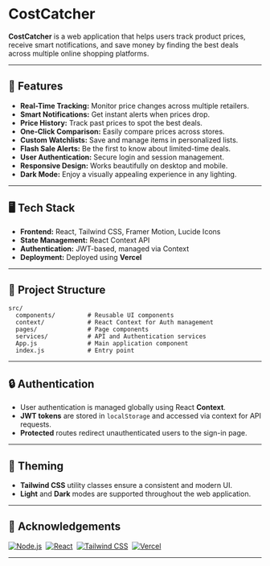# CostCatcher

**CostCatcher** is a web application that helps users track product prices, receive smart notifications, and save money by finding the best deals across multiple online shopping platforms.

---

## 🚀 Features

- **Real-Time Tracking:** Monitor price changes across multiple retailers.
- **Smart Notifications:** Get instant alerts when prices drop.
- **Price History:** Track past prices to spot the best deals.
- **One-Click Comparison:** Easily compare prices across stores.
- **Custom Watchlists:** Save and manage items in personalized lists.
- **Flash Sale Alerts:** Be the first to know about limited-time deals.
- **User Authentication:** Secure login and session management.
- **Responsive Design:** Works beautifully on desktop and mobile.
- **Dark Mode:** Enjoy a visually appealing experience in any lighting.

---

## 🖥️ Tech Stack

- **Frontend:** React, Tailwind CSS, Framer Motion, Lucide Icons
- **State Management:** React Context API
- **Authentication:** JWT-based, managed via Context
- **Deployment:** Deployed using **Vercel**

---

## 📝 Project Structure

```
src/
  components/         # Reusable UI components
  context/            # React Context for Auth management
  pages/              # Page components
  services/           # API and Authentication services
  App.js              # Main application component
  index.js            # Entry point
```

---

## 🔒 Authentication

- User authentication is managed globally using React **Context**.
- **JWT tokens** are stored in `localStorage` and accessed via context for API requests.
- **Protected** routes redirect unauthenticated users to the sign-in page.

---

## 🎨 Theming

- **Tailwind CSS** utility classes ensure a consistent and modern UI.
- **Light** and **Dark** modes are supported throughout the web application.

---

## 🙏 Acknowledgements

[![Node.js](https://img.shields.io/badge/Nodejs-43853D?style=for-the-badge&logo=node.js&logoColor=white)](https://nodejs.org/en)&nbsp;
[![React](https://img.shields.io/badge/Reactjs-61DAFB?style=for-the-badge&logo=react&logoColor=black)](https://react.dev/)&nbsp;
[![Tailwind CSS](https://img.shields.io/badge/Tailwind_CSS-38BDF8?style=for-the-badge&logo=tailwind-css&logoColor=white)](https://tailwindcss.com/)&nbsp;
[![Vercel](https://img.shields.io/badge/Vercel-000000?style=for-the-badge&logo=vercel&logoColor=white)](https://vercel.com/)&nbsp;

---

